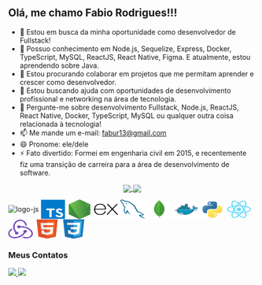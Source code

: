 <h2>Olá, me chamo Fabio Rodrigues!!!</h2>

- 🔭 Estou em busca da minha oportunidade como desenvolvedor de Fullstack!
- 🌱 Possuo conhecimento em Node.js, Sequelize, Express, Docker, TypeScript, MySQL, ReactJS, React Native, Figma. E atualmente, estou aprendendo sobre Java.
- 👯 Estou procurando colaborar em projetos que me permitam aprender e crescer como desenvolvedor.
- 🤔 Estou buscando ajuda com oportunidades de desenvolvimento profissional e networking na área de tecnologia.
- 💬 Pergunte-me sobre desenvolvimento Fullstack, Node.js, ReactJS, React Native, Docker, TypeScript, MySQL ou qualquer outra coisa relacionada à tecnologia!
- 📫 Me mande um e-mail: fabur13@gmail.com
- 😄 Pronome: ele/dele
- ⚡ Fato divertido: Formei em engenharia civil em 2015, e recentemente fiz uma transição de carreira para a área de desenvolvimento de software.


<p align="center">
  <a  href="https://github.com/FabioRodriguesT/github-readme-stats">
    <img style="align='center'" height=180 align="center" src="https://github-readme-stats.vercel.app/api?username=FabioRodriguesT&show_icons=true&theme=moltack" />
    <img style="align='center'" height=180 align="center" src="https://github-readme-stats.vercel.app/api/top-langs/?username=FabioRodriguesT&layout=compact&theme=moltack" />
  </a>
</p>

<div style="display: inline_block">
  <img align="center" alt="logo-js" height="40" width="50" src="./stack-logos" title="JavaScript">
  
  
  
  <img align="center" alt="paulinha-js" height="40" width="50" src="https://raw.githubusercontent.com/devicons/devicon/master/icons/typescript/typescript-original.svg" title="TypeScript">
  <img align="center" alt="paulinha-node" height="40" width="50" src="https://raw.githubusercontent.com/devicons/devicon/master/icons/nodejs/nodejs-original.svg" title="NodeJs">
  <img align="center" alt="paulinha-express" height="40" width="50" src="https://raw.githubusercontent.com/devicons/devicon/master/icons/express/express-original.svg" title="ExpressJs">
  <img align="center" alt="paulinha-mysql" height="40" width="50" src="https://raw.githubusercontent.com/devicons/devicon/master/icons/mysql/mysql-original.svg" title="MySQL">
  <img align="center" alt="paulinha-mongodb" height="40" width="50" src="https://raw.githubusercontent.com/devicons/devicon/master/icons/mongodb/mongodb-original.svg" title="MongoDB">
  <img align="center" alt="paulinha-docker" height="40" width="50" src="https://raw.githubusercontent.com/devicons/devicon/master/icons/docker/docker-original.svg" title="Docker">  
  <img align="center" alt="paulinha-python" height="40" width="50" src="https://raw.githubusercontent.com/devicons/devicon/master/icons/python/python-original.svg" title="Python">  
  <img align="center" alt="paulinha-react" height="40" width="50" src="https://raw.githubusercontent.com/devicons/devicon/master/icons/react/react-original.svg" title="React">
  <img align="center" alt="paulinha-redux" height="40" width="50" src="https://raw.githubusercontent.com/devicons/devicon/master/icons/redux/redux-original.svg" title="Redux">
  <img align="center" alt="paulinha-HTML" height="40" width="50" src="https://raw.githubusercontent.com/devicons/devicon/master/icons/html5/html5-original.svg" title="HTML">
  <img align="center" alt="paulinha-CSS" height="40" width="50" src="https://raw.githubusercontent.com/devicons/devicon/master/icons/css3/css3-original.svg" title="CSS">  
</div>




<h3>Meus Contatos</h3>
<a href="https://www.linkedin.com/in/fabio-rodriguest/" target="_blank" >
  <img src="https://img.shields.io/badge/LinkedIn-0077B5?style=for-the-badge&logo=linkedin&logoColor=white" />  
</a>  
<a href=mailto:“fabur13@gmail.com” target="_blank">
  <img src="https://img.shields.io/badge/Gmail-D14836?style=for-the-badge&logo=gmail&logoColor=white" />
</a>
